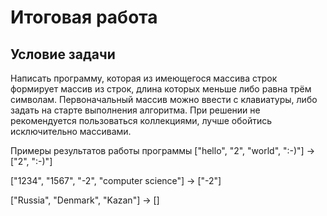 # Итоговая работа
## Условие задачи
Написать программу, которая из имеющегося массива строк формирует массив из строк, 
длина которых меньше либо равна трём символам. Первоначальный массив можно ввести 
с клавиатуры, либо задать на старте выполнения алгоритма. 
При решении не рекомендуется пользоваться коллекциями, лучше обойтись исключительно массивами.

Примеры результатов работы программы
["hello", "2", "world", ":-)"] -> ["2", ":-)"]

["1234", "1567", "-2", "computer science"] -> ["-2"]

["Russia", "Denmark", "Kazan"] -> []